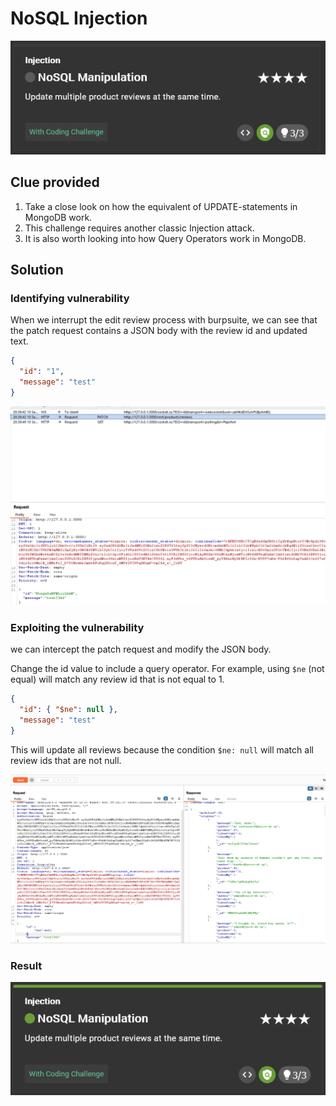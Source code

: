# NoSQL Injection

![image](../../Assets/6-1.png)

## Clue provided

1. Take a close look on how the equivalent of UPDATE-statements in MongoDB work.
2. This challenge requires another classic Injection attack.
3. It is also worth looking into how Query Operators work in MongoDB.

## Solution

### Identifying vulnerability

When we interrupt the edit review process with burpsuite, we can see that the patch request contains a JSON body with the review id and updated text.

```json
{
  "id": "1",
  "message": "test"
}
```

![image](../../Assets/6-2.png)

### Exploiting the vulnerability

we can intercept the patch request and modify the JSON body.

Change the id value to include a  query operator. For example, using `$ne` (not equal) will match any review id that is not equal to 1.

```json
{
  "id": { "$ne": null },
  "message": "test"
}
```
This will update all reviews because the condition `$ne: null` will match all review ids that are not null.

![image](../../Assets/6-3.png)

### Result

![image](../../Assets/6-4.png)


